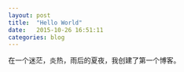 ```yaml
---
layout: post
title:  "Hello World"
date:   2015-10-26 16:51:11
categories: blog
---
```


在一个迷茫，炎热，雨后的夏夜，我创建了第一个博客。
